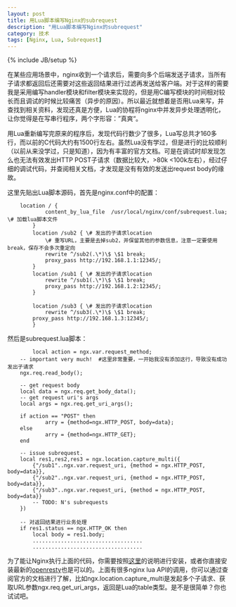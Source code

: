 ```yaml
---
layout: post
title: 用Lua脚本编写Nginx的subrequest
description: "用Lua脚本编写Nginx的subrequest"
category: 技术
tags: [Nginx, Lua, Subrequest]
---
```

{% include JB/setup %}

在某些应用场景中，nginx收到一个请求后，需要向多个后端发送子请求，当所有子请求都返回后还需要对这些返回结果进行过滤再发送给客户端。对于这样的需要我是采用编写handler模块和filter模块来实现的，但是用C编写模块的时间相对较长而且调试的时候比较痛苦（异步的原因）。所以最近就想着是否用Lua来写，并查找到相关资料，发现还真是方便，Lua的协程将nginx中并发异步处理透明化，让你觉得是在写串行程序，两个字形容：”真爽“。

用Lua重新编写完原来的程序后，发现代码行数少了很多，Lua写总共才160多行，而以前的C代码大约有1500行左右。虽然Lua没有学过，但是进行的比较顺利（以前从来没学过，只是知道），因为有丰富的官方文档。可是在调试时却发现怎么也无法有效发出HTTP POST子请求（数据比较大，>80k <100k左右），经过仔细的调试代码，并查阅相关文档，才发现是没有有效的发送出request body的缘故。

这里先贴出Lua脚本源码，首先是nginx.conf中的配置：

		location / {
    			content_by_lua_file  /usr/local/nginx/conf/subrequest.lua; \# 加载lua脚本文件
    		}
    		location /sub2 { \# 发出的子请求location
      			\# 重写URL，主要是去掉sub2，并保留其他的参数信息，注意一定要使用break，保存不会多次重定向
      			rewrite ^/sub2(.\*)\$ \$1 break;  
      			proxy_pass http://192.168.1.1:12345/;
    		}
    		location /sub1 { \# 发出的子请求location
      			rewrite ^/sub1(.\*)\$ \$1 break;
      			proxy_pass http://192.168.1.2:12345/;
    		}

    		location /sub3 { \# 发出的子请求location
      			rewrite ^/sub3(.\*)\$ \$1 break;
      		proxy_pass http://192.168.1.3:12345/;
    		}

然后是subrequest.lua脚本：

    		local action = ngx.var.request_method;
		-- important very much!  #这里非常重要，一开始我没有添加这行，导致没有成功发出子请求
		ngx.req.read_body();

		-- get request body
		local data = ngx.req.get_body_data();
		-- get request uri's args
		local args = ngx.req.get_uri_args();

		if action == "POST" then
    			arry = {method=ngx.HTTP_POST, body=data};
		else
    			arry = {method=ngx.HTTP_GET};
		end

		-- issue subrequest.
		local res1,res2,res3 = ngx.location.capture_multi({
    		{"/sub1"..ngx.var.request_uri, {method = ngx.HTTP_POST, body=data}},
    		{"/sub2"..ngx.var.request_uri, {method = ngx.HTTP_POST, body=data}},
    		{"/sub3"..ngx.var.request_uri, {method = ngx.HTTP_POST, body=data}}
    		-- TODO: N's subrequests
		})

		-- 对返回结果进行业务处理
		if res1.status == ngx.HTTP_OK then
    		local body = res1.body;
    		...................................
    		...................................

为了能让Nginx执行上面的代码，你需要按照[这里](http://huoding.com/2012/08/31/156)的说明进行安装，或者你直接安装最新的[openresty](http://openresty.org/)也是可以的。上面有很多nginx lua API的调用，你可以通过查阅官方的文档进行了解，比如ngx.location.capture_multi是发起多个子请求、获取URL参数ngx.req.get_uri_args，返回是Lua的table类型。是不是很简单？你也试试吧。


